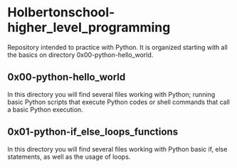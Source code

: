 # Holbertonschool-higher_level_programming

Repository intended to practice with Python. It is organized starting with all the basics on directory 0x00-python-hello_world.


## 0x00-python-hello_world

In this directory you will find several files working with Python; running basic Python scripts that execute Python codes or shell commands that call a basic Python execution.


## 0x01-python-if_else_loops_functions

In this directory you will find several files working with Python basic if, else statements, as well as the usage of loops.